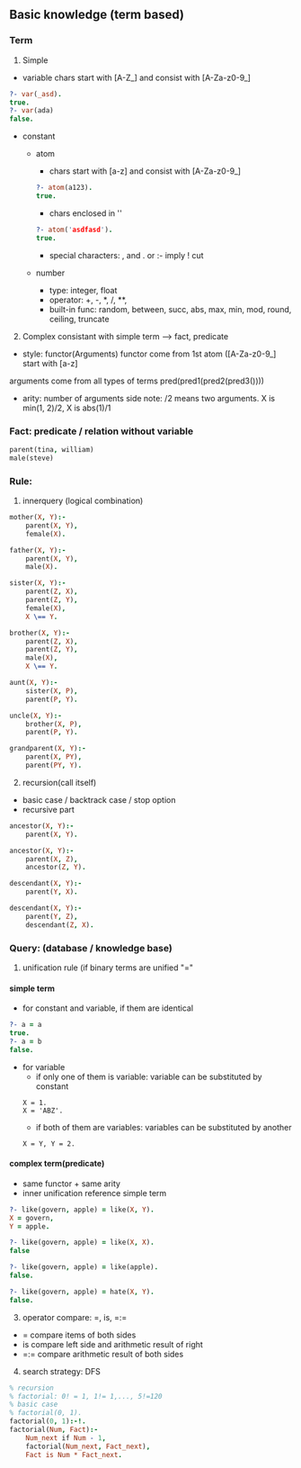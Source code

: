## Basic knowledge (term based)
### Term
1. Simple
- variable
chars start with [A-Z_] and consist with [A-Za-z0-9_]
```prolog
?- var(_asd). 
true.
?- var(ada)
false.
```
- constant
	- atom
		- chars start with [a-z] and consist with [A-Za-z0-9_]
		```prolog
		?- atom(a123).
		true.
		```

		- chars enclosed in ''
		```prolog
		?- atom('asdfasd').
		true.
		```

		- special characters:
		, and
		. or
		:- imply
		! cut

	- number
		- type: integer, float 
		- operator: +, -, *, /, **, 
		- built-in func: random, between, succ, abs, max, min, mod, round, ceiling, truncate

2. Complex
consistant with simple term --> fact, predicate
- style: functor(Arguments)
functor come from 1st atom ([A-Za-z0-9_] start with [a-z]

arguments come from all types of terms pred(pred1(pred2(pred3())))

- arity: number of arguments
side note: /2 means two arguments.
X is min(1, 2)/2, X is abs(1)/1

### Fact: predicate / relation without variable
```prolog
parent(tina, william)
male(steve)
```

### Rule: 
1. innerquery (logical combination) 
```prolog
mother(X, Y):-
    parent(X, Y),
    female(X).

father(X, Y):-
    parent(X, Y),
    male(X).

sister(X, Y):-
    parent(Z, X),
    parent(Z, Y),
    female(X),
    X \== Y.

brother(X, Y):-
    parent(Z, X),
    parent(Z, Y), 
    male(X),
    X \== Y.

aunt(X, Y):-
    sister(X, P),
    parent(P, Y).

uncle(X, Y):-
    brother(X, P),
    parent(P, Y).

grandparent(X, Y):-
    parent(X, PY),
    parent(PY, Y).

```

2. recursion(call itself)
- basic case / backtrack case / stop option
- recursive part
```prolog
ancestor(X, Y):-
    parent(X, Y).

ancestor(X, Y):-
    parent(X, Z),
    ancestor(Z, Y).

descendant(X, Y):-
    parent(Y, X).

descendant(X, Y):-
    parent(Y, Z),
    descendant(Z, X).
```

### Query: (database / knowledge base)
1. unification rule (if binary terms are unified "="
#### simple term
- for constant and variable, if them are identical
```prolog
?- a = a
true.
?- a = b
false.
```
- for variable
	- if only one of them is variable: variable can be substituted by constant
	```
	X = 1.	
	X = 'ABZ'.
	```
	- if both of them are variables: variables can be substituted by another
	```
	X = Y, Y = 2.
	```

#### complex term(predicate)
- same functor + same arity
- inner unification reference simple term
```prolog
?- like(govern, apple) = like(X, Y).
X = govern,
Y = apple.

?- like(govern, apple) = like(X, X).
false

?- like(govern, apple) = like(apple).
false.

?- like(govern, apple) = hate(X, Y).
false.
```
3. operator compare: =, is, =:=
- = 	compare items of both sides
- is 	compare left side and arithmetic result of right 
- =:= 	compare arithmetic result of both sides

4. search strategy: DFS
```prolog
% recursion
% factorial: 0! = 1, 1!= 1,..., 5!=120
% basic case
% factorial(0, 1).
factorial(0, 1):-!.
factorial(Num, Fact):-
    Num_next if Num - 1,
    factorial(Num_next, Fact_next),
    Fact is Num * Fact_next.
```
